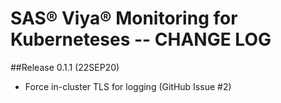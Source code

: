 # SAS® Viya® Monitoring for Kuberneteses -- CHANGE LOG

##Release 0.1.1 (22SEP20)

* Force in-cluster TLS for logging (GitHub Issue #2)




